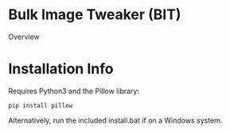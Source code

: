 # Bulk Image Tweaker (BIT)
Overview

# Installation Info

Requires Python3 and the Pillow library:
```
pip install pillow
```
Alternatively, run the included install.bat if on a Windows system.
